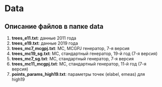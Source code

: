 # Data

## Описание файлов в папке **data**

1. **trees_e11.txt**: данные 2011 года
1. **trees_e19.txt**: данные 2019 года
1. **trees_mc7_mcgpj.txt**: MC, MCGPJ генератор, 7-я версия
1. **trees_mc19_sg.txt**: MC, стандартный генератор, 19-й год (7-я версия)
1. **trees_mc7_sg.txt**: MC, стандартный генератор, 7-я версия
1. **trees_mc11_mcgpj.txt**: MC, стандартный генератор, 11-й год (7-я версия)
1. **points_params_high19.txt**: параметры точек (elabel, emeas) для high19